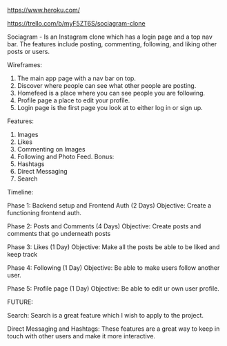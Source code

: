 
https://www.heroku.com/

https://trello.com/b/myF5ZT6S/sociagram-clone

Sociagram - Is an Instagram clone which has a login page and a top nav bar.
The features include posting, commenting, following, and liking other posts
or users.

Wireframes:
1. The main app page with a nav bar on top.
2. Discover where people can see what other people are posting.
3. Homefeed is a place where you can see people you are following.
4. Profile page a place to edit your profile.
5. Login page is the first page you look at to either log in or sign up.

Features:
1. Images
2. Likes
3. Commenting on Images
4. Following and Photo Feed.
Bonus:
1. Hashtags
2. Direct Messaging
3. Search

Timeline:

Phase 1: Backend setup and Frontend Auth (2 Days)
Objective: Create a functioning frontend auth.

Phase 2: Posts and Comments (4 Days)
Objective: Create posts and comments that go underneath posts

Phase 3: Likes (1 Day)
Objective: Make all the posts be able to be liked and keep track

Phase 4: Following (1 Day)
Objective: Be able to make users follow another user.

Phase 5: Profile page (1 Day)
Objective: Be able to edit ur own user profile.

FUTURE:

Search:
Search is a great feature which I wish to apply to the project.

Direct Messaging and Hashtags:
These features are a great way to keep in touch with other users and make
it more interactive.
